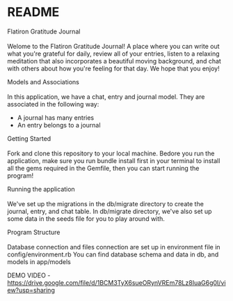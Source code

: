 # README

Flatiron Gratitude Journal <br><br>
Welome to the Flatiron Gratitude Journal! A place where you can write out what you're grateful for daily, review all of your entries, listen to a relaxing meditation that also incorporates a beautiful moving background, and chat with others about how you're feeling for that day. We hope that you enjoy! 

Models and Associations<br><br>
In this application, we have a chat, entry and journal model. They are associated in the following way:

- A journal has many entries
- An entry belongs to a journal

Getting Started<br><br>
Fork and clone this repository to your local machine. Bedore you run the application, make sure you run bundle install first in your terminal to install all the gems required in the Gemfile, then you can start running the program!

Running the application<br><br>
We've set up the migrations in the db/migrate directory to create the journal, entry, and chat table. In db/migrate directory, we've also set up some data in the seeds file for you to play around with.

Program Structure<br><br>
Database connection and files connection are set up in environment file in config/environment.rb
You can find database schema and data in db, and models in app/models

DEMO VIDEO - https://drive.google.com/file/d/1BCM3TyX6sueORynVREm78Lz8IuaG6g0I/view?usp=sharing
